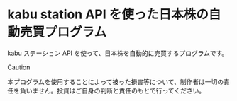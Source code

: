 # kabu station API を使った日本株の自動売買プログラム

kabu ステーション API を使って、日本株を自動的に売買するプログラムです。

> [!CAUTION]
> 本プログラムを使用することによって被った損害等について、制作者は一切の責任を負いません。投資はご自身の判断と責任のもとで行ってください。
